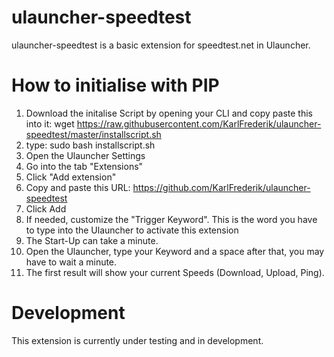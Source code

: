 # ulauncher-speedtest

ulauncher-speedtest is a basic extension for speedtest.net in Ulauncher.

# How to initialise with PIP
1. Download the initalise Script by opening your CLI and copy paste this into it: wget https://raw.githubusercontent.com/KarlFrederik/ulauncher-speedtest/master/installscript.sh
2. type: sudo bash installscript.sh
3. Open the Ulauncher Settings
4. Go into the tab "Extensions"
5. Click "Add extension"
6. Copy and paste this URL: https://github.com/KarlFrederik/ulauncher-speedtest
7. Click Add
8. If needed, customize the "Trigger Keyword". This is the word you have to type into the Ulauncher to activate this extension
9. The Start-Up can take a minute.
10. Open the Ulauncher, type your Keyword and a space after that, you may have to wait a minute.
11. The first result will show your current Speeds (Download, Upload, Ping).


# Development
This extension is currently under testing and in development.
